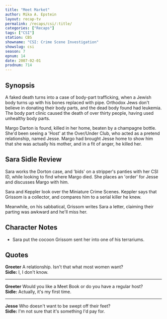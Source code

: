 ```yaml
---
title: "Meet Market"
author: Mika A. Epstein
layout: recap-tv
permalink: /recaps/csi/:title/
categories: ["Recaps"]
tags: ["CSI"]
station: CBS
showname: "CSI: Crime Scene Investigation"
showslug: csi
season: 7
epnum: 14  
date: 2007-02-01
prodnum: 714  
---
```


## Synopsis

A faked death turns into a case of body-part trafficking, when a Jewish body turns up with his bones replaced with pipe. Orthodox Jews don't believe in donating their body parts, and the dead body found had leukemia. The body part clinic caused the death of over thirty people, having used unhealthy body parts.

Margo Darton is found, killed in her home, beaten by a champagne bottle. She'd been seeing a 'Host' at the Over/Under Club, who acted as a pretend relationship, named Jesse. Margo had brought Jesse home to show him that she was actually his mother, and in a fit of anger, he killed her.

## Sara Sidle Review

Sara works the Dorton case, and 'bids' on a stripper's panties with her CSI ID, while looking to find where Margo died. She places an 'order' for Jesse and discusses Margo with him.

Sara and Keppler look over the Miniature Crime Scenes. Keppler says that Grissom is a collector, and compares him to a serial killer he knew.

Meanwhile, on his sabbatical, Grissom writes Sara a letter, claiming their parting was awkward and he'll miss her.

## Character Notes

* Sara put the cocoon Grissom sent her into one of his terrariums.

## Quotes

**Greeter** A relationship. Isn't that what most women want?  
**Sidle:** I, I don't know.  

- - -

**Greeter** Would you like a Meet Book or do you have a regular host?  
**Sidle:** Actually, it's my first time.  

- - -

**Jesse** Who doesn't want to be swept off their feet?  
**Sidle:** I'm not sure that it's something I'd pay for.

